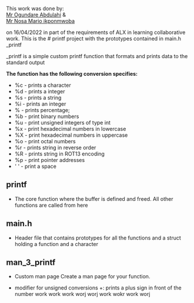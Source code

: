 This work was done by: <br/>
<a href="https://www.github.com/obapythonaire"> Mr Ogundare Abdulahi</a> 
& <br/>
<a href="https://www.github.com/mariomcq">Mr Nosa Mario ikponmwoba</a> <br/>

on 16/04/2022 in part of the requirements of ALX in learning collaborative work.
This is the # printf project with the prototypes contained in main.h
_printf

_printf is a simple custom printf function that formats and prints data to the standard output

<b>The function has the following conversion specifies:</b>

+ %c - prints a character
+ %d - prints a  integer
+ %s - prints a string
+ %i - prints an integer
+ % - prints percentage;
+ %b - print binary numbers
+ %u - print unsigned integers of type int
+ %x - print hexadecimal numbers in lowercase
+ %X - print hexadecimal numbers in uppercase
+ %o - print octal numbers
+ %r - prints string in reverse order 
+ %R - prints string in ROT13 encoding
+ %p - print pointer addresses
+ ' ' - print a space

## printf
* The core function where the buffer is defined and freed. All other functions are called from here

## main.h
* Header file that contains prototypes for all the functions and a struct holding a function and a character
## man_3_printf
* Custom man page Create a man page for your function.
- modifier for unsigned conversions
+: prints a plus sign in front of the number
work
work
work
worj
worj
work
wokr
work
worj
